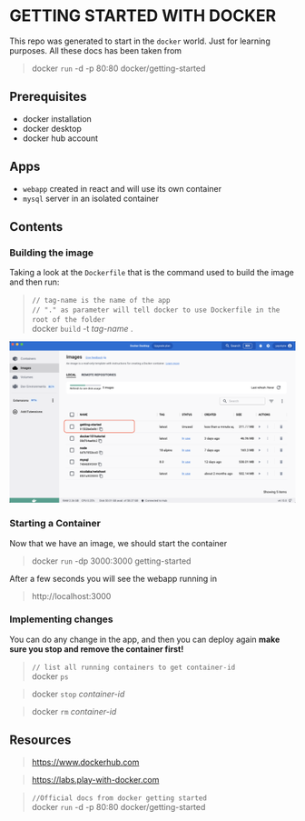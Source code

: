 # GETTING STARTED WITH DOCKER
This repo was generated to start in the `docker` world. Just for learning purposes.
All these docs has been taken from

> docker `run` -d -p 80:80 docker/getting-started

## Prerequisites
- docker installation
- docker desktop
- docker hub account

## Apps
- `webapp` created in react and will use its own container
- `mysql` server in an isolated container

## Contents
### Building the image
Taking a look at the `Dockerfile` that is the command used to build the image and then run:
> `// tag-name is the name of the app `\
> `// "." as parameter will tell docker to use Dockerfile in the root of the folder`\
> docker `build` -t *tag-name* .

![build](/docs/build.png "build")

### Starting a Container
Now that we have an image, we should start the container
> docker `run` -dp 3000:3000 getting-started

After a few seconds you will see the webapp running in
> http://localhost:3000

### Implementing changes
You can do any change in the app, and then you can deploy again
**make sure you stop and remove the container first!**

> `// list all running containers to get container-id`\
> docker `ps`

> docker `stop` *container-id*

> docker `rm` *container-id*



## Resources
> https://www.dockerhub.com

> https://labs.play-with-docker.com

> `//Official docs from docker getting started`\
> docker `run` -d -p 80:80 docker/getting-started

